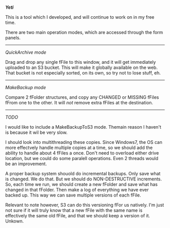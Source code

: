 ***Yeti***

This is a tool which I developed, and will continue to work on in my free time.

There are two main operation modes, which are accessed through the form panels.


-----

*QuickArchive mode*

Drag and drop any single fFile to this window, and it will get immediately uploaded to an S3 bucket.  This will make it globally available on the web.  That bucket is not especially sorted, on its own, so try not to lose stuff, eh.


-----

*MakeBackup mode*

Compare 2 fFolder structures, and copy any CHANGED or MISSING fFiles fFrom one to the other.  It will _not_ remove extra fFiles at the destination.  


-----

*TODO* 

I would like to include a MakeBackupToS3 mode.  Themain reason I haven't is because it wil be very slow.

I should look into multithreading these copies.  Since Windows7, the OS can more effectvely handle multiple copies at a time, so we should add the ability to handle about 4 fFiles a once.  Don't need to overload either drive location, but we could do some paralell operations.  Even 2 threads would be an improvement.


A proper backup system shouold do incremental backups.  Only save what is changed.  We do that.  But we should do NON-DESTRUCTIVE increments.  So, each time we run, we should create a new fFolder and save what has changed in that fFolder.  Then make a log of everything we have ever backed up.  This way we can save multiple versions of each fFile.

Relevant to note however, S3 can do this versioning fFor us natively.  I'm just not sure if it will truly know that a new fFile with the same name is effectively the same old fFile, and that we should keep a version of it.  Unkown.


